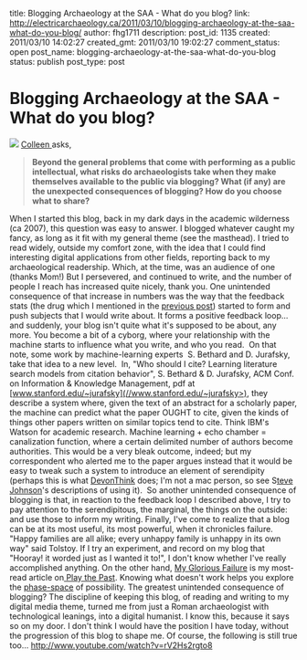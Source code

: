 title: Blogging Archaeology at the SAA - What do you blog?
link: http://electricarchaeology.ca/2011/03/10/blogging-archaeology-at-the-saa-what-do-you-blog/
author: fhg1711
description: 
post_id: 1135
created: 2011/03/10 14:02:27
created_gmt: 2011/03/10 19:02:27
comment_status: open
post_name: blogging-archaeology-at-the-saa-what-do-you-blog
status: publish
post_type: post

# Blogging Archaeology at the SAA - What do you blog?

![](http://middlesavagery.files.wordpress.com/2011/02/blogging_archaeology.jpg?w=500&h=71) [Colleen ](http://middlesavagery.wordpress.com/2011/03/06/blogging-archaeology-week-2/)asks, 

> **Beyond the general problems that come with performing as a public intellectual, what risks do archaeologists take when they make themselves available to the public via blogging? What (if any) are the unexpected consequences of blogging? How do you choose what to share?**

When I started this blog, back in my dark days in the academic wilderness (ca 2007), this question was easy to answer. I blogged whatever caught my fancy, as long as it fit with my general theme (see the masthead). I tried to read widely, outside my comfort zone, with the idea that I could find interesting digital applications from other fields, reporting back to my archaeological readership. Which, at the time, was an audience of one (thanks Mom!) But I persevered, and continued to write, and the number of people I reach has increased quite nicely, thank you. One unintended consequence of that increase in numbers was the way that the feedback stats (the drug which I mentioned in the [previous post](http://electricarchaeologist.wordpress.com/2011/02/28/blogging-archaeology-at-the-saa-why-blog/)) started to form and push subjects that I would write about. It forms a positive feedback loop... and suddenly, your blog isn't quite what it's supposed to be about, any more. You become a bit of a cyborg, where your relationship with the machine starts to influence what you write, and who you read.  On that note, some work by machine-learning experts  S. Bethard and D. Jurafsky, take that idea to a new level.  In, "Who should I cite? Learning literature search models from citation behavior", S. Bethard & D. Jurafsky, ACM Conf. on Information & Knowledge Management, pdf at [www.stanford.edu/~jurafsky](//www.stanford.edu/~jurafsky>), they describe a system where, given the text of an abstract for a scholarly paper, the machine can predict what the paper OUGHT to cite, given the kinds of things other papers written on similar topics tend to cite. Think IBM's Watson for academic research. Machine learning + echo chamber = canalization function, where a certain delimited number of authors become authorities. This would be a very bleak outcome, indeed; but my correspondent who alerted me to the paper argues instead that it would be easy to tweak such a system to introduce an element of serendipity (perhaps this is what [DevonThink](http://www.devon-technologies.com/products/devonthink/) does; I'm not a mac person, so see S[teve Johnson](http://www.stevenberlinjohnson.com/movabletype/archives/000230.html)'s descriptions of using it).  So another unintended consequence of blogging is that, in reaction to the feedback loop I described above, I try to pay attention to the serendipitous, the marginal, the things on the outside: and use those to inform my writing. Finally, I've come to realize that a blog can be at its most useful, its most powerful, when it chronicles failure. "Happy families are all alike; every unhappy family is unhappy in its own way" said Tolstoy. If I try an experiment, and record on my blog that "Hooray! it worded just as I wanted it to!", I don't know whether I've really accomplished anything. On the other hand, [My Glorious Failure](http://www.playthepast.org/?p=352) is my most-read article on[ Play the Past](http://www.playthepast.org). Knowing what doesn't work helps you explore the [phase-space](http://www.amazon.com/Complexity-Guided-Tour-Melanie-Mitchell/dp/0195124413) of possibility. The greatest unintended consequence of blogging? The discipline of keeping this blog, of reading and writing to my digital media theme, turned me from just a Roman archaeologist with technological leanings, into a digital humanist. I know this, because it says so on my door. I don't think I would have the position I have today, without the progression of this blog to shape me. Of course, the following is still true too... http://www.youtube.com/watch?v=rV2Hs2rgto8